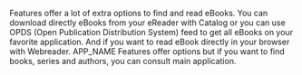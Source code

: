 Features offer a lot of extra options to find and read eBooks. You can download directly eBooks from  your eReader with Catalog or you can use OPDS (Open Publication Distribution System) feed to get all  eBooks on your favorite application. And if you want to read eBook directly in your browser with  Webreader. APP_NAME Features offer options but if you want to find books, series and  authors, you  can consult main application.
